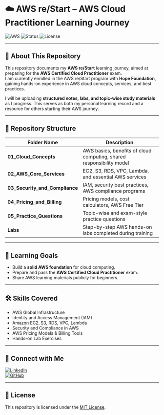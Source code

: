 # ☁️ AWS re/Start – AWS Cloud Practitioner Learning Journey  

![AWS](https://img.shields.io/badge/AWS-Cloud_Practitioner-orange?logo=amazonaws&logoColor=white)
![Status](https://img.shields.io/badge/Status-In_Progress-blue)
![License](https://img.shields.io/badge/License-MIT-green)

---

## 📌 About This Repository  

This repository documents my **AWS re/Start** learning journey, aimed at preparing for the **AWS Certified Cloud Practitioner** exam.  
I am currently enrolled in the AWS re/Start program with **Hope Foundation**, gaining hands-on experience in AWS cloud concepts, services, and best practices.  

I will be uploading **structured notes, labs, and topic-wise study materials** as I progress. This serves as both my personal learning record and a resource for others starting their AWS journey.  

---

## 📂 Repository Structure  

| Folder Name | Description |
|-------------|-------------|
| **01_Cloud_Concepts** | AWS basics, benefits of cloud computing, shared responsibility model |
| **02_AWS_Core_Services** | EC2, S3, RDS, VPC, Lambda, and essential AWS services |
| **03_Security_and_Compliance** | IAM, security best practices, AWS compliance programs |
| **04_Pricing_and_Billing** | Pricing models, cost calculators, AWS Free Tier |
| **05_Practice_Questions** | Topic-wise and exam-style practice questions |
| **Labs** | Step-by-step AWS hands-on labs completed during training |

---

## 🎯 Learning Goals  

- Build a **solid AWS foundation** for cloud computing.  
- Prepare and pass the **AWS Certified Cloud Practitioner** exam.  
- Share AWS learning materials publicly for beginners.  

---

## 🛠 Skills Covered  

- AWS Global Infrastructure  
- Identity and Access Management (IAM)  
- Amazon EC2, S3, RDS, VPC, Lambda  
- Security and Compliance in AWS  
- AWS Pricing Models & Billing Tools  
- Hands-on Lab Exercises  

---

## 🔗 Connect with Me  

[![LinkedIn](https://img.shields.io/badge/LinkedIn-Connect-blue?logo=linkedin)](YOUR_LINKEDIN_URL)  
[![GitHub](https://img.shields.io/badge/GitHub-Profile-black?logo=github)](YOUR_GITHUB_PROFILE_URL)  

---

## 📜 License  

This repository is licensed under the [MIT License](LICENSE).
